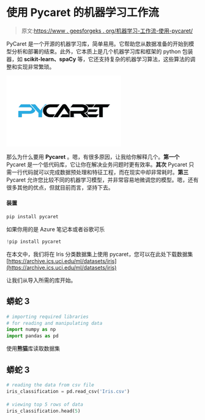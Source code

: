 # 使用 Pycaret 的机器学习工作流

> 原文:[https://www . geesforgeks . org/机器学习-工作流-使用-pycaret/](https://www.geeksforgeeks.org/machine-learning-workflow-using-pycaret/)

PyCaret 是一个开源的机器学习库，简单易用。它帮助您从数据准备的开始到模型分析和部署的结束。此外，它本质上是几个机器学习库和框架的 python 包装器，如 **scikit-learn、spaCy** 等，它还支持复杂的机器学习算法，这些算法的调整和实现非常繁琐。

![](img/4528690409d6c311e3fbec1c2bb15fd5.png)

那么为什么要用 **Pycaret** 。嗯，有很多原因，让我给你解释几个。**第一个** Pycaret 是一个低代码库，它让你在解决业务问题时更有效率。**其次** Pycaret 只需一行代码就可以完成数据预处理和特征工程，而在现实中却非常耗时。**第三** Pycaret 允许您比较不同的机器学习模型，并非常容易地微调您的模型。嗯，还有很多其他的优点，但就目前而言，坚持下去。

#### 装置

```py
pip install pycaret
```

如果你用的是 Azure 笔记本或者谷歌可乐

```py
!pip install pycaret
```

在本文中，我们将在 Iris 分类数据集上使用 pycaret，您可以在此处下载数据集[https://archive.ics.uci.edu/ml/datasets/iris](https://archive.ics.uci.edu/ml/datasets/iris)

让我们从导入所需的库开始。

## 蟒蛇 3

```py
# importing required libraries
# for reading and manipulating data
import numpy as np
import pandas as pd
```

使用**熊猫**库读取数据集

## 蟒蛇 3

```py
# reading the data from csv file
iris_classification = pd.read_csv('Iris.csv')

# viewing top 5 rows of data
iris_classification.head(5)
```